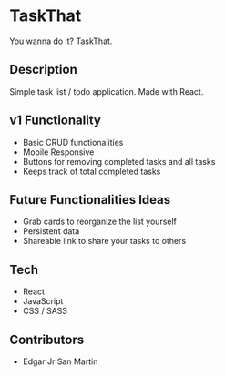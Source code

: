# TaskThat
You wanna do it? TaskThat.

## Description
Simple task list / todo application. Made with React.

## v1 Functionality
- Basic CRUD functionalities
- Mobile Responsive
- Buttons for removing completed tasks and all tasks
- Keeps track of total completed tasks

## Future Functionalities Ideas
- Grab cards to reorganize the list yourself
- Persistent data
- Shareable link to share your tasks to others

## Tech
- React
- JavaScript
- CSS / SASS

## Contributors
- Edgar Jr San Martin
